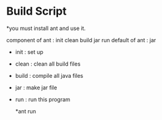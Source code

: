 <h1>Build Script</h1>

  *you must install ant and use it.
  
  component of ant : init clean build jar run
  default of ant : jar
  
  - init  : set up
  - clean : clean all build files
  - build : compile all java files
  - jar   : make jar file
  - run   : run this program
  
  
    *ant run
